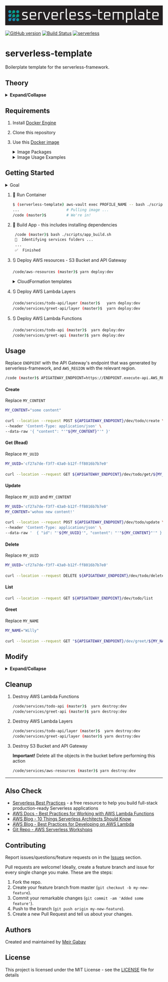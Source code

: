 ![Serverless-Template](./assets/serverless-template-logo-oneline.png)

[![GitHub version](https://badge.fury.io/gh/unfor19%2Fserverless-template.svg)](https://badge.fury.io/gh/unfor19%2Fserverless-template)
[![Build Status](https://cloud.drone.io/api/badges/unfor19/serverless-template/status.svg?ref=refs/heads/master)](https://cloud.drone.io/unfor19/serverless-template)
[![serverless](http://public.serverless.com/badges/v3.svg)](http://www.serverless.com)

# serverless-template

Boilerplate template for the serverless-framework.

## Theory

<details><summary><b>Expand/Collapse</b>

</summary>

### Concepts

Learn how to use the Serverless Framework, while taking advantage of AWS Lambda Function, Lambda Layer, and API Gateway.

#### AWS Lambda Function

> _"AWS Lambda lets you run code without provisioning or managing servers. You pay only for the compute time you consume..."_ [[Source]](https://aws.amazon.com/lambda/)

###### [Pricing](https://aws.amazon.com/lambda/pricing/), [Limits](https://docs.aws.amazon.com/lambda/latest/dg/gettingstarted-limits.html), [CloudWatch Pricing](https://aws.amazon.com/cloudwatch/pricing/) and [S3 Pricing](https://aws.amazon.com/s3/pricing/)

---

#### AWS Lambda Layer

> _"...A layer is a ZIP archive that contains libraries, a [custom runtime](https://docs.aws.amazon.com/lambda/latest/dg/runtimes-custom.html), or other dependencies. With layers, you can use libraries in your function without needing to include them in your deployment package..."_ [[Source]](https://docs.aws.amazon.com/lambda/latest/dg/configuration-layers.html)

###### [S3 Pricing](https://aws.amazon.com/s3/pricing/)

---

#### AWS API Gateway

> _"...API Gateway handles all the tasks involved in accepting and processing up to hundreds of thousands of concurrent API calls, including traffic management, CORS support, authorization, and access control, throttling, monitoring, and API version management..."_ [[Source]](https://aws.amazon.com/api-gateway/)

###### [Pricing](https://aws.amazon.com/api-gateway/pricing/) and [Limits](https://docs.aws.amazon.com/apigateway/latest/developerguide/limits.html)

---

#### Serverless Framework

> _"The Serverless Framework helps you build serverless apps with radically less overhead and cost. It provides a powerful, unified experience to develop, deploy, test, secure and monitors your serverless applications..."_ [[Source]](https://serverless.com/framework/docs/)

###### [Comparisons](https://serverless.com/learn/comparisons/)

### Use Cases

<details><summary>
Serverless backend and Cron jobs
</summary>

![Serverless backend and Cron jobs](https://www.simform.com/wp-content/uploads/2018/08/Serverless-Examples-with-AWS-Lambda-Use-Cases.png 'Serverless backend and Cron jobs')

[[Source]](https://www.simform.com/serverless-examples-aws-lambda-use-cases/)

</details>

<details><summary>
Data processing
</summary>

![Data processing](https://d0.awsstatic.com/Test%20Images/MasonTests/Lambda/Lambda_FileProcessing.png 'Data processing')

[[Source]](https://www.polyglotdeveloper.com/tools/2017-07-04-most-common-lambda-deployment-patterns/)

</details>

<details><summary>
Lambda@Edge Increase web application security
</summary>

![Before](./assets/example-lambdaatedge-before.png 'Before')

![After](./assets/example-lambdaatedge-after.png 'After')

</details>

###### [More use cases](https://serverless.com/learn/use-cases/)

### APIs

<details><summary>Project Tree
</summary>

![ProjectTree](./assets/project-tree-L3.png)

</details>

- Each API is an isolated service that contains multiple functions
- All APIs share the same API Gateway - easier to manage
- The file [serverless.common.yml](./serverless.common.yml) contains mappings that are relevant to all APIs, such as region, allow_origin, user_pool_id, and more

#### APIs Structure

- serverless.yml - configuration for deployment - [Using Layers](https://serverless.com/framework/docs/providers/aws/guide/layers#using-your-layers)
- layer - deployed separately, these are the dependencies
- src - source code of API that is deployed by serverless
- package.json - contains the build, deploy and destroy scripts, and dev-dependencies
- yarn.lock - contains the list of dev-dependencies and their versions

### Layers

- **Never run** `yarn add some_package` **in an API folder**
- **Always use** `yarn add --dev some_package`**in an API folder**; Lambda Layer supplies the "real" dependencies
- There's no need to create a layer for AWS SDK (e.g aws-sdk, boto3) - These libraries are [provided by AWS automatically](https://docs.aws.amazon.com/lambda/latest/dg/lambda-runtimes.html)

#### Layer Structure

- serverless.yml - configuration for deploying the layer - [Deploying Layers](https://serverless.com/framework/docs/providers/aws/guide/layers#configuration)
- package.json - contains the scripts for building, deploying and destroying the layer
- nodejs/package.json - contains the dependencies that will be uploaded with this layer
- nodejs/yarn.lock - contains the list of dependencies and their versions

---

</details>

## Requirements

1. Install [Docker Engine](https://docs.docker.com/install/)

1. Clone this repository

1. Use this [Docker image](https://hub.docker.com/r/unfor19/serverless-template)

    <details><summary>Image Packages
      </summary>

    <table>
      <tr>
        <th>Package</th>
        <th>Version</th>
      </tr>
      <tr>
        <td>NodeJS</td>
        <td>12.16.1</td>
      </tr>
      <tr>
        <td>Python</td>
        <td>3.8.1</td>
      </tr>
      <tr>
        <td>bash</td>
        <td>5.0.11</td>
      </tr>
      <tr>
        <td>curl</td>
        <td>7.67.0</td>
      </tr>
      <tr>
        <td>jq</td>
        <td>20191114-85-g260888d269</td>
      </tr>
      <tr>
        <td>yarn</td>
        <td>1.22.0</td>
      </tr>
      <tr>
        <td>serverless-framework</td>
        <td>1.64.0</td>
      </tr>
      <tr>
        <td>TypeScript</td>
        <td>3.8.2</td>
      </tr>
    </table>

    </details>

   <details><summary>Image Usage Examples</summary>

   - With [aws-vault](https://github.com/99designs/aws-vault)
     ```bash
     $ (serverless-template) aws-vault exec PROFILE_NAME -- bash ./scripts/docker_run.sh
     ```
   - AWS Environment variables
     ```bash
     $ (serverless-template) export AWS_SECRET_ACCESS_KEY=A123123
     $ (serverless-template) export AWS_ACCESS_KEY_ID=B1232123123
     $ (serverless-template) export AWS_REGION=eu-west-1
     $ (serverless-template) export AWS_PROFILE=sls-template-dev
     $ (serverless-template) bash ./scripts/docker_run.sh
     ```
   - AWS Credentials & Config files

     ```bash
     $ (serverless-template) bash ./scripts/docker_run.sh
     ```

   **Tip**: Take a look at the [docker_run](./scripts/docker_run.sh) script

   </details>

## Getting Started

<details><summary>Goal
</summary>

Deploy two serverless services (APIs)

- todo-api: NodeJS 12.x (TypeScript) - ([CRUD](https://en.wikipedia.org/wiki/Create,_read,_update_and_delete))

  <details><summary>Result</summary>

  ![serverless-template-crud](./assets/serverless-template-crud.png)

  </details>

- greet-api: Python 3.8 - Send a name and get a greeting

To keep it simple, we're using an S3 bucket as a database. The contents are saved to the objects' [user-defined metadata](https://docs.aws.amazon.com/AmazonS3/latest/dev/UsingMetadata.html).

</details>

1. :whale2: Run Container

   ```bash
   $ (serverless-template) aws-vault exec PROFILE_NAME -- bash ./scripts/docker_run.sh
   ...                     # Pulling image ...
   /code (master)$         # We're in!
   ```

1. :hammer: Build App - this includes installing dependencies

   ```bash
    /code (master)$ bash ./scripts/app_build.sh
    🔎  Identifying services folders ...
    ...
    ✅  Finished
   ```

1. :arrows_clockwise: Deploy AWS resources - S3 Bucket and API Gateway

   ```bash
   /code/aws-resources (master)$ yarn deploy:dev
   ```

    <details><summary>
    CloudFormation templates
    </summary>

   #### API Gateway

   [![Launch in Ireland](https://s3.amazonaws.com/cloudformation-examples/cloudformation-launch-stack.png) Ireland (eu-west-1)](https://eu-west-1.console.aws.amazon.com/cloudformation/home?region=eu-west-1#/stacks/quickcreate?templateURL=https://unfor19-serverless-template.s3-eu-west-1.amazonaws.com/cfn-apigateway.yml)

   #### S3 Bucket

   [![Launch in Ireland](https://s3.amazonaws.com/cloudformation-examples/cloudformation-launch-stack.png) Ireland (eu-west-1)](https://eu-west-1.console.aws.amazon.com/cloudformation/home?region=eu-west-1#/stacks/quickcreate?templateURL=https://unfor19-serverless-template.s3-eu-west-1.amazonaws.com/cfn-s3.yml)

     <details><summary>
     More regions
     </summary>

   To deploy in other regions, replace AWS_REGION with the region's code.

   **API Gateway**

   ```bash
   https://AWS_REGION.console.aws.amazon.com/cloudformation/home?region=AWS_REGION#/stacks/quickcreate?templateURL=https://
   serverless-template.s3-eu-west-1.amazonaws.com/cfn-apigateway.yml
   ```

   **S3 Bucket**

   ```bash
   https://AWS_REGION.console.aws.amazon.com/cloudformation/home?region=AWS_REGION#/stacks/quickcreate?templateURL=https://
   serverless-template.s3-eu-west-1.amazonaws.com/cfn-s3.yml
   ```

     </details>

     </details>

1. :arrows_clockwise: Deploy AWS Lambda Layers

   ```bash
   /code/services/todo-api/layer (master)$   yarn deploy:dev
   /code/services/greet-api/layer (master)$  yarn deploy:dev
   ```

1. :arrows_clockwise: Deploy AWS Lambda Functions

   ```bash
   /code/services/todo-api (master)$  yarn deploy:dev
   /code/services/greet-api (master)$ yarn deploy:dev
   ```

## Usage

Replace `ENDPOINT` with the API Gateway's endpoint that was generated by serverless-framework, and `AWS_REGION` with the relevant region.

```bash
/code (master)$ APIGATEWAY_ENDPOINT=https://ENDPOINT.execute-api.AWS_REGION.amazonaws.com
```

#### Create

Replace `MY_CONTENT`

```bash
MY_CONTENT="some content"

curl --location --request POST ${APIGATEWAY_ENDPOINT}/dev/todo/create \
--header 'Content-Type: application/json' \
--data-raw '{ "content": "'"${MY_CONTENT}"'" }'
```

#### Get (Read)

Replace `MY_UUID`

```bash
MY_UUID='cf27a7de-f3f7-43a0-b12f-ff8016b7b7e0'

curl --location --request GET ${APIGATEWAY_ENDPOINT}/dev/todo/get/${MY_UUID}
```

#### Update

Replace `MY_UUID` and `MY_CONTENT`

```bash
MY_UUID='cf27a7de-f3f7-43a0-b12f-ff8016b7b7e0'
MY_CONTENT='wohoo new content!'

curl --location --request POST ${APIGATEWAY_ENDPOINT}/dev/todo/update \
--header 'Content-Type: application/json' \
--data-raw '  { "id": "'${MY_UUID}'", "content": "'"${MY_CONTENT}"'" }'
```

#### Delete

Replace `MY_UUID`

```bash
MY_UUID='cf27a7de-f3f7-43a0-b12f-ff8016b7b7e0'

curl --location --request DELETE ${APIGATEWAY_ENDPOINT}/dev/todo/delete/${MY_UUID}
```

#### List

```bash
curl --location --request GET ${APIGATEWAY_ENDPOINT}/dev/todo/list
```

#### Greet

Replace `MY_NAME`

```bash
MY_NAME="Willy"

curl --location --request GET "${APIGATEWAY_ENDPOINT}/dev/greet/${MY_NAME}"
```

## Modify

<details><summary><b>Expand/Collapse</b>
  </summary>

### Requirements

1. Clone this repository

1. Use this [Docker image](https://hub.docker.com/r/unfor19/serverless-template)

1. Install dev-dependencies for each API

   ```bash
   /code/services/todo-api (master)$  yarn install
   /code/services/greet-api (master)$ yarn install
   ```

1. Modify code in `src` and then build

   ```bash
   /code/services/todo-api (master)$ yarn build:dev
   /code/services/todo-api (master)$ yarn build:dev
   ```

### Manage Dependencies

#### Adding a new dependency

`layer: yarn add package_name`

```bash
/code/services/todo-api/layer/nodejs (master)$ yarn add uuid # or any other package
```

#### Layer name and package.json

Make sure that your layer name in the serverless file is similar to the layer names in package.json

```bash
# todo-api/layer/serverless.yml
custom.layers.[dev|staging|prod].[Tododev|Todostaging|Todoprod]

# todo-api/package.json
scripts: deploy:vault-dev|staging|prod .... --layer-name Tododev|Todostaging|Todoprod
```

#### Deploying a new Layer version

```bash
/code/services/todo-api/layer (master)$ yarn deploy

Serverless: Packaging service...
...
Serverless: Checking Stack update progress...
...
IMPORTANT! Do not forget to re-deploy the API to update Lambda Layer version
Done in 67.21s.
```

### Deploying and Redeploying the API

1. Upon deployment, the deployment script gets the latest version of Lambda Layer
2. When updating a Lambda Layer, you must re-deploy the API for it to use the latest Lambda Layer version

```bash
/code/services/todo-api (master)$ yarn deploy

yarn run v1.21.1
$ export layer_arn=$(aws-vault exec sls-template -- aws lambda list-layer-versions --layer-name Tododev | jq -r '.LayerVersions[0].LayerVersionArn') && aws-vault exec sls-template -- sls deploy --verbose --stage=dev
...
Serverless: Checking Stack update progress...
...
Done in 43.59s.
```

</details>

## Cleanup

1. Destroy AWS Lambda Functions

   ```bash
   /code/services/todo-api (master)$  yarn destroy:dev
   /code/services/greet-api (master)$ yarn destroy:dev
   ```

1. Destroy AWS Lambda Layers

   ```bash
   /code/services/todo-api/layer (master)$  yarn destroy:dev
   /code/services/greet-api/layer (master)$ yarn destroy:dev
   ```

1. Destroy S3 Bucket and API Gateway

   **Important!** Delete all the objects in the bucket before performing this action

   ```bash
   /code/services/aws-resources (master)$ yarn destroy:dev
   ```

---

## Also Check

- [Serverless Best Practices](https://serverless-stack.com) - a free resource to help you build full-stack production-ready Serverless applications
- [AWS Docs - Best Practices for Working with AWS Lambda Functions](https://docs.aws.amazon.com/lambda/latest/dg/best-practices.html)
- [AWS Blog - 10 Things Serverless Architects Should Know](https://aws.amazon.com/blogs/architecture/ten-things-serverless-architects-should-know/)
- [AWS Blog - Best Practices for Developing on AWS Lambda
  ](https://aws.amazon.com/blogs/architecture/best-practices-for-developing-on-aws-lambda/)
- [Git Repo - AWS Serverless Workshops](https://github.com/aws-samples/aws-serverless-workshops)

## Contributing

Report issues/questions/feature requests on in the [Issues](https://github.com/unfor19/serverless-template/issues) section.

Pull requests are welcome! Ideally, create a feature branch and issue for every single change you make. These are the steps:

1. Fork the repo.
2. Create your feature branch from master (`git checkout -b my-new-feature`).
3. Commit your remarkable changes (`git commit -am 'Added some feature'`).
4. Push to the branch (`git push origin my-new-feature`).
5. Create a new Pull Request and tell us about your changes.

## Authors

Created and maintained by [Meir Gabay](https://github.com/unfor19)

## License

This project is licensed under the MIT License - see the [LICENSE](./LICENSE) file for details
